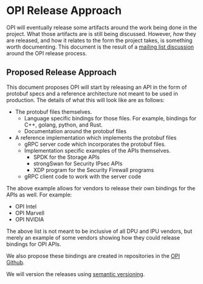 # OPI Release Approach

OPI will eventually release some artifacts around the work being done in the
project. What those artifacts are is still being discussed. However, *how*
they are released, and how it relates to the form the project takes, is
something worth documenting. This document is the result of a
[mailing list discussion](https://lists.opiproject.org/g/tsc/message/30)
around the OPI release process.

## Proposed Release Approach

This document proposes OPI will start by releasing an API in the form of
protobuf specs and a reference architecture not meant to be used in
production. The details of what this will look like are as follows:

* The protobuf files themselves.
  * Language specific bindings for those files. For example, bindings for
    C++, golang, python, and Rust.
  * Documentation around the protobuf files
* A reference implementation which implements the protobuf files
  * gRPC server code which incorporates the protobuf files.
  * Implementation specific examples of the APIs themselves.
    * SPDK for the Storage APIs
    * strongSwan for Security IPsec APIs
    * XDP program for the Security Firewall programs
  * gRPC client code to work with the server code

The above example allows for vendors to release their own bindings for
the APIs as well. For example:

* OPI Intel
* OPI Marvell
* OPI NVIDIA

The above list is not meant to be inclusive of all DPU and IPU vendors,
but merely an example of some vendors showing how they could release
bindings for OPI APIs.

We also propose these bindings are created in repositories in the
[OPI Github](https://github.com/opiproject).

We will version the releases using [semantic versioning](https://semver.org).

